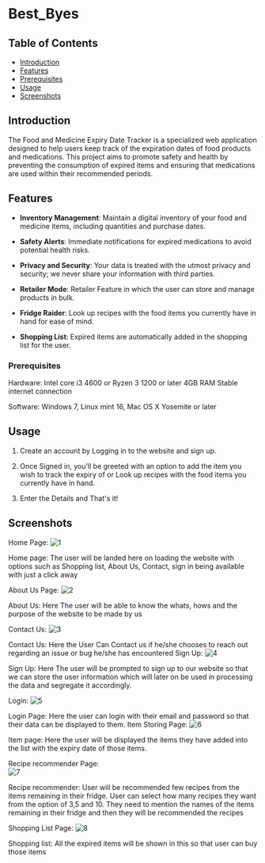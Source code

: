# Best_Byes

## Table of Contents
- [Introduction](#introduction)
- [Features](#features)
- [Prerequisites](#prerequisites) 
- [Usage](#usage)
- [Screenshots](#screenshots)


## Introduction

The Food and Medicine Expiry Date Tracker is a specialized web application designed to help users keep track of the expiration dates of food products and medications. This project aims to promote safety and health by preventing the consumption of expired items and ensuring that medications are used within their recommended periods.

## Features

- **Inventory Management**: Maintain a digital inventory of your food and medicine items, including quantities and purchase dates.

- **Safety Alerts**: Immediate notifications for expired medications to avoid potential health risks.

- **Privacy and Security**: Your data is treated with the utmost privacy and security; we never share your information with third parties.

- **Retailer Mode**: Retailer Feature in which the user can store and manage products in bulk.

- **Fridge Raider**: Look up recipes with the food items you currently have in hand for ease of mind.

- **Shopping List**: Expired items are automatically added in the shopping list for the user.

### Prerequisites

Hardware: 
Intel core i3 4600 or Ryzen 3 1200 or later 
4GB RAM 
Stable internet connection 

Software: 
Windows 7, Linux mint 16, Mac OS X Yosemite or later 




## Usage

1. Create an account by Logging in to the website and sign up.

2. Once Signed in, you'll be greeted with an option to add the item you wish to track the expiry of or Look up recipes with the food items you currently have in hand.

3. Enter the Details and That's it!

## Screenshots


Home Page: 
  ![1](https://github.com/RonakWadhwa66/Best_Byes/assets/88489591/3f1d9f6c-2fd1-40f6-9d24-34c3f7335571)


                                          
Home page: The user will be landed here on loading the website with options such as Shopping list, About Us, Contact, sign in being available with just a click away



About Us Page: 
   ![2](https://github.com/RonakWadhwa66/Best_Byes/assets/88489591/2ed42b01-48f4-4a58-9cfc-50b5f630ef62)

 
                                  
About Us: Here The user will be able to know the whats, hows and the purpose of the website to be made by us 
 
Contact Us: 
  ![3](https://github.com/RonakWadhwa66/Best_Byes/assets/88489591/da1159b1-6508-4da4-9864-013560335c03)

                              
                        
Contact Us: Here the User Can Contact us if he/she chooses to reach out regarding an issue or bug he/she has encountered
Sign Up: 
  ![4](https://github.com/RonakWadhwa66/Best_Byes/assets/88489591/b817eabb-1b37-4e49-91ff-263e5ffb7096)

 
                                    
Sign Up: Here The user will be prompted to sign up to our website so that we can store the user information which will later on be used in processing the data and segregate it accordingly.

Login: 
  ![5](https://github.com/RonakWadhwa66/Best_Byes/assets/88489591/52510910-2759-458c-a1dc-a0b086e1f267)
 

                             
                                      
 Login Page: Here the user can login with their email and password so that their data can be displayed to them.
Item Storing Page: 
  ![6](https://github.com/RonakWadhwa66/Best_Byes/assets/88489591/435591d6-2f54-4fdf-bad1-3589c36c8777)

                                     
Item page: Here the user will be displayed the items they have added into the list with the expiry date of those items.

Recipe recommender Page:   
                   ![7](https://github.com/RonakWadhwa66/Best_Byes/assets/88489591/44496c09-47c8-4269-bc8b-e2447c2a8a51)

                      
Recipe recommender: User will be recommended few recipes from the items remaining in their fridge. User can select how many recipes they want from the option of 3,5 and 10. They need to mention the names of the items remaining in their fridge and then they will be recommended the recipes 

Shopping List Page:
               ![8](https://github.com/RonakWadhwa66/Best_Byes/assets/88489591/361e170a-1ffb-4586-ae0b-a9b6f3823662)     

                    

Shopping list: All the expired items will be shown in this so that user can buy those items
